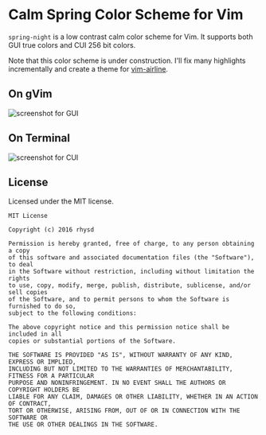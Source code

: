 Calm Spring Color Scheme for Vim
================================

`spring-night` is a low contrast calm color scheme for Vim.
It supports both GUI true colors and CUI 256 bit colors.

Note that this color scheme is under construction.
I'll fix many highlights incrementally and create a theme for [vim-airline][].

## On gVim

![screenshot for GUI](https://github.com/rhysd/ss/blob/master/vim-color-spring-night/gui.png?raw=true)

## On Terminal

![screenshot for CUI](https://github.com/rhysd/ss/blob/master/vim-color-spring-night/cui.png?raw=true)

## License

Licensed under the MIT license.

    MIT License

    Copyright (c) 2016 rhysd

    Permission is hereby granted, free of charge, to any person obtaining a copy
    of this software and associated documentation files (the "Software"), to deal
    in the Software without restriction, including without limitation the rights
    to use, copy, modify, merge, publish, distribute, sublicense, and/or sell copies
    of the Software, and to permit persons to whom the Software is furnished to do so,
    subject to the following conditions:

    The above copyright notice and this permission notice shall be included in all
    copies or substantial portions of the Software.

    THE SOFTWARE IS PROVIDED "AS IS", WITHOUT WARRANTY OF ANY KIND, EXPRESS OR IMPLIED,
    INCLUDING BUT NOT LIMITED TO THE WARRANTIES OF MERCHANTABILITY, FITNESS FOR A PARTICULAR
    PURPOSE AND NONINFRINGEMENT. IN NO EVENT SHALL THE AUTHORS OR COPYRIGHT HOLDERS BE
    LIABLE FOR ANY CLAIM, DAMAGES OR OTHER LIABILITY, WHETHER IN AN ACTION OF CONTRACT,
    TORT OR OTHERWISE, ARISING FROM, OUT OF OR IN CONNECTION WITH THE SOFTWARE OR
    THE USE OR OTHER DEALINGS IN THE SOFTWARE.

[vim-airline]: https://github.com/vim-airline/vim-airline
